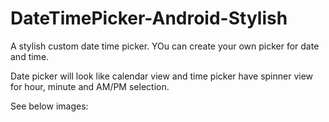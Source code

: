 DateTimePicker-Android-Stylish
==============================

A stylish custom date time picker. YOu can create your own picker for date and time.

Date picker will look like calendar view and time picker have spinner view for hour, minute and AM/PM selection.

See below images:


